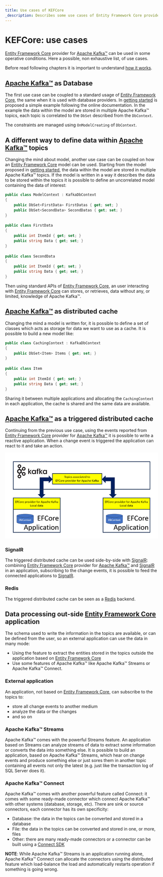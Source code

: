 ```yaml
---
title: Use cases of KEFCore
_description: Describes some use cases of Entity Framework Core provider for Apache Kafka™
---
```


# KEFCore: use cases

[Entity Framework Core](https://learn.microsoft.com/it-it/ef/core/) provider for [Apache Kafka™](https://kafka.apache.org/) can be used in some operative conditions.
Here a possible, non exhaustive list, of use cases.

Before read following chapters it is important to understand [how it works](howitworks.md).

## [Apache Kafka™](https://kafka.apache.org/) as Database

The first use case can be coupled to a standard usage of [Entity Framework Core](https://learn.microsoft.com/it-it/ef/core/), the same when it is used with database providers.
In [getting started](gettingstarted.md) is proposed a simple example following the online documentation.
In the example the data within the model are stored in multiple Apache Kafka™ topics, each topic is correlated to the `DbSet` described from the `DbContext`.

The constraints are managed using `OnModelCreating` of `DbContext`.

## A different way to define data within [Apache Kafka™](https://kafka.apache.org/) topics

Changing the mind about model, another use case can be coupled on how an [Entity Framework Core](https://learn.microsoft.com/it-it/ef/core/) model can be used.
Starting from the model proposed in [getting started](gettingstarted.md), the data within the model are stored in multiple Apache Kafka™ topics.
If the model is written in a way it describes the data to be stored within the topics it is possible to define an uncorrelated model containing the data of interest:

```cs
public class ModelContext : KafkaDbContext
{
    public DbSet<FirstData> FirstDatas { get; set; }
    public DbSet<SecondData> SecondDatas { get; set; }
}

public class FirstData
{
    public int ItemId { get; set; }
    public string Data { get; set; }
}

public class SecondData
{
    public int ItemId { get; set; }
    public string Data { get; set; }
}
```

Then using standard APIs of [Entity Framework Core](https://learn.microsoft.com/it-it/ef/core/), an user interacting with [Entity Framework Core](https://learn.microsoft.com/it-it/ef/core/) can stores, or retrieves, data without any, or limited, knowledge of Apache Kafka™.

## [Apache Kafka™](https://kafka.apache.org/) as distributed cache

Changing the mind a model is written for, it is possible to define a set of classes which acts as storage for data we want to use as a cache.
It is possible to build a new model like:
```cs
public class CachingContext : KafkaDbContext
{
    public DbSet<Item> Items { get; set; }
}

public class Item
{
    public int ItemId { get; set; }
    public string Data { get; set; }
}
```

Sharing it between multiple applications and allocating the `CachingContext` in each application, the cache is shared and the same data are available.

## [Apache Kafka™](https://kafka.apache.org/) as a triggered distributed cache

Continuing from the previous use case, using the events reported from [Entity Framework Core](https://learn.microsoft.com/it-it/ef/core/) provider for [Apache Kafka™](https://kafka.apache.org/) it is possible to write a reactive application.
When a change event is triggered the application can react to it and take an action.

![Alt text](../images/triggeredcache.gif "Triggered distributed cache")

### SignalR

The triggered distributed cache can be used side-by-side with [SignalR](https://learn.microsoft.com/it-it/aspnet/signalr/overview/getting-started/introduction-to-signalr): combining [Entity Framework Core](https://learn.microsoft.com/it-it/ef/core/) provider for [Apache Kafka™](https://kafka.apache.org/) and [SignalR](https://learn.microsoft.com/it-it/aspnet/signalr/overview/getting-started/introduction-to-signalr) in an application, subscribing to the change events, it is possible to feed the connected applications to [SignalR](https://learn.microsoft.com/it-it/aspnet/signalr/overview/getting-started/introduction-to-signalr). 

### Redis

The triggered distributed cache can be seen as a [Redis](https://redis.io/) backend.

## Data processing out-side [Entity Framework Core](https://learn.microsoft.com/it-it/ef/core/) application

The schema used to write the information in the topics are available, or can be defined from the user, so an external application can use the data in many mode:
- Using the feature to extract the entities stored in the topics outside the application based on [Entity Framework Core](https://learn.microsoft.com/it-it/ef/core/)
- Use some features of Apache Kafka™ like Apache Kafka™ Streams or Apache Kafka™ Connect.

### External application

An application, not based on [Entity Framework Core](https://learn.microsoft.com/it-it/ef/core/), can subscribe to the topics to:
- store all change events to another medium
- analyze the data or the changes
- and so on

### Apache Kafka™ Streams

Apache Kafka™ comes with the powerful Streams feature. An application based on Streams can analyze streams of data to extract some information or converts the data into something else.
It is possible to build an application, based on Apache Kafka™ Streams, which hear on change events and produce something else or just sores them in another topic containing all events not only the latest (e.g. just like the transaction log of SQL Server does it). 

### Apache Kafka™ Connect

Apache Kafka™ comes with another powerful feature called Connect: it comes with some ready-made connector which connect Apache Kafka™ with other systems (database, storage, etc).
There are sink or source connectors, each connector has its own specificity:
- Database: the data in the topics can be converted and stored in a database
- File: the data in the topics can be converted and stored in one, or more, files
- Other: there are many ready-made connectors or a connector can be built using a [Connect SDK](https://github.com/masesgroup/KNet/blob/master/src/documentation/articles/connectSDK.md)

**NOTE**: While Apache Kafka™ Streams is an application running alone, Apache Kafka™ Connect can allocate the connectors using the distributed feature which load-balance the load and automatically restarts operation if something is going wrong.